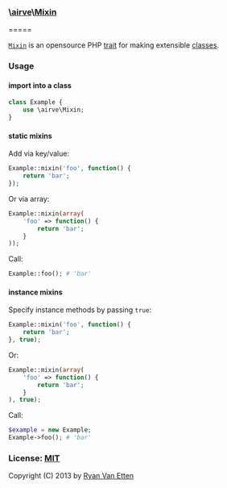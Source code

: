 ### \\[airve](https://github.com/airve)\\[Mixin](https://github.com/airve/mixin/blob/master/mixin.php)
=====

[`Mixin`](https://github.com/airve/mixin/blob/master/mixin.php) is an opensource PHP [trait](http://php.net/manual/en/language.oop5.traits.php) for making extensible [classes](http://php.net/manual/en/language.oop5.php).

### Usage 

#### import into a class

```php
class Example {
    use \airve\Mixin;
}
```

#### static mixins

Add via key/value:

```php
Example::mixin('foo', function() {
    return 'bar';
});
```

Or via array:

```php
Example::mixin(array(
    'foo' => function() {
        return 'bar';
    }
));
```

Call:

```php
Example::foo(); # 'bar'
```

#### instance mixins

Specify instance methods by passing `true`:

```php
Example::mixin('foo', function() {
    return 'bar';
}, true);
```

Or:

```php
Example::mixin(array(
    'foo' => function() {
        return 'bar';
    }
), true);
```

Call:

```php 
$example = new Example;
Example->foo(); # 'bar'
```

### License: [MIT](http://opensource.org/licenses/MIT)

Copyright (C) 2013 by [Ryan Van Etten](https://github.com/ryanve)